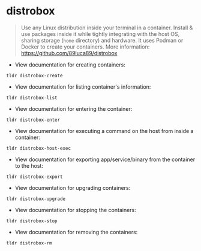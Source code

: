 # distrobox

> Use any Linux distribution inside your terminal in a container. Install & use packages inside it while tightly integrating with the host OS, sharing storage (`home` directory) and hardware.
> It uses Podman or Docker to create your containers.
> More information: <https://github.com/89luca89/distrobox>

- View documentation for creating containers:

`tldr distrobox-create`

- View documentation for listing container's information:

`tldr distrobox-list`

- View documentation for entering the container:

`tldr distrobox-enter`

- View documentation for executing a command on the host from inside a container:

`tldr distrobox-host-exec`

- View documentation for exporting app/service/binary from the container to the host:

`tldr distrobox-export`

- View documentation for upgrading containers:

`tldr distrobox-upgrade`

- View documentation for stopping the containers:

`tldr distrobox-stop`

- View documentation for removing the containers:

`tldr distrobox-rm`
